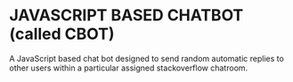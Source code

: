 # JAVASCRIPT BASED CHATBOT (called CBOT)
A JavaScript based chat bot designed to send random automatic replies to other users within a particular assigned stackoverflow chatroom.



